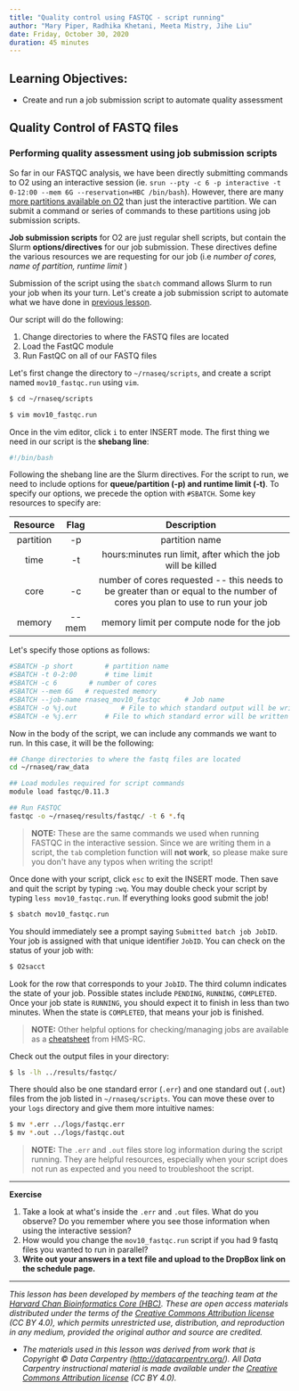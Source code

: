 ```yaml
---
title: "Quality control using FASTQC - script running"
author: "Mary Piper, Radhika Khetani, Meeta Mistry, Jihe Liu"
date: Friday, October 30, 2020
duration: 45 minutes
---
```


## Learning Objectives:

* Create and run a job submission script to automate quality assessment

## Quality Control of FASTQ files


### Performing quality assessment using job submission scripts
So far in our FASTQC analysis, we have been directly submitting commands to O2 using an interactive session (ie. `srun --pty -c 6 -p interactive -t 0-12:00 --mem 6G --reservation=HBC /bin/bash`). However, there are many [more partitions available on O2](https://wiki.rc.hms.harvard.edu/display/O2/Using+Slurm+Basic#UsingSlurmBasic-Partitions(akaQueues)) than just the interactive partition. We can submit a command or series of commands to these partitions using job submission scripts. 

**Job submission scripts** for O2 are just regular shell scripts, but contain the Slurm **options/directives** for our job submission. These directives define the various resources we are requesting for our job (i.e *number of cores, name of partition, runtime limit* )

Submission of the script using the `sbatch` command allows Slurm to run your job when its your turn. Let's create a job submission script to automate what we have done in [previous lesson](05_qc_running_fastqc_interactively.md).

Our script will do the following:

1. Change directories to where the FASTQ files are located
2. Load the FastQC module
3. Run FastQC on all of our FASTQ files

Let's first change the directory to `~/rnaseq/scripts`, and create a script named `mov10_fastqc.run` using `vim`.

```bash
$ cd ~/rnaseq/scripts

$ vim mov10_fastqc.run
```

Once in the vim editor, click `i` to enter INSERT mode. The first thing we need in our script is the **shebang line**:

```bash
#!/bin/bash
```

Following the shebang line are the Slurm directives. For the script to run, we need to include options for **queue/partition (-p) and runtime limit (-t)**. To specify our options, we precede the option with `#SBATCH`. Some key resources to specify are:

|Resource|Flag|Description|
|:----:|:----:|:----:|
|partition|-p|partition name|
|time|-t|hours:minutes run limit, after which the job will be killed|
|core|-c|number of cores requested -- this needs to be greater than or equal to the number of cores you plan to use to run your job|
|memory|--mem|memory limit per compute node for the job|

Let's specify those options as follows:

```bash
#SBATCH -p short 		# partition name
#SBATCH -t 0-2:00 		# time limit
#SBATCH -c 6 		# number of cores
#SBATCH --mem 6G   # requested memory
#SBATCH --job-name rnaseq_mov10_fastqc 		# Job name
#SBATCH -o %j.out			# File to which standard output will be written
#SBATCH -e %j.err 		# File to which standard error will be written
```

Now in the body of the script, we can include any commands we want to run. In this case, it will be the following:

```bash
## Change directories to where the fastq files are located
cd ~/rnaseq/raw_data

## Load modules required for script commands
module load fastqc/0.11.3

## Run FASTQC
fastqc -o ~/rnaseq/results/fastqc/ -t 6 *.fq
```

> **NOTE:** These are the same commands we used when running FASTQC in the interactive session. Since we are writing them in a script, the `tab` completion function will **not work**, so please make sure you don't have any typos when writing the script!

Once done with your script, click `esc` to exit the INSERT mode. Then save and quit the script by typing `:wq`. You may double check your script by typing `less mov10_fastqc.run`. If everything looks good submit the job!

```bash
$ sbatch mov10_fastqc.run
```

You should immediately see a prompt saying `Submitted batch job JobID`. Your job is assigned with that unique identifier `JobID`. You can check on the status of your job with:

```bash
$ O2sacct
```

Look for the row that corresponds to your `JobID`. The third column indicates the state of your job. Possible states include `PENDING`, `RUNNING`, `COMPLETED`. Once your job state is `RUNNING`, you should expect it to finish in less than two minutes. When the state is `COMPLETED`, that means your job is finished.

> **NOTE:** Other helpful options for checking/managing jobs are available as a [cheatsheet](https://wiki.rc.hms.harvard.edu/display/O2/O2+Command+CheatSheet) from HMS-RC.

Check out the output files in your directory:
```bash
$ ls -lh ../results/fastqc/
```
There should also be one standard error (`.err`) and one standard out (`.out`) files from the job listed in `~/rnaseq/scripts`. You can move these over to your `logs` directory and give them more intuitive names:

```bash
$ mv *.err ../logs/fastqc.err
$ mv *.out ../logs/fastqc.out
```
> **NOTE:** The `.err` and `.out` files store log information during the script running. They are helpful resources, especially when your script does not run as expected and you need to troubleshoot the script.

***
**Exercise**
1. Take a look at what's inside the `.err` and `.out` files. What do you observe? Do you remember where you see those information when using the interactive session?
2. How would you change the `mov10_fastqc.run` script if you had 9 fastq files you wanted to run in parallel? 
3. **Write out your answers in a text file and upload to the DropBox link on the schedule page.**

---
*This lesson has been developed by members of the teaching team at the [Harvard Chan Bioinformatics Core (HBC)](http://bioinformatics.sph.harvard.edu/). These are open access materials distributed under the terms of the [Creative Commons Attribution license](https://creativecommons.org/licenses/by/4.0/) (CC BY 4.0), which permits unrestricted use, distribution, and reproduction in any medium, provided the original author and source are credited.*

* *The materials used in this lesson was derived from work that is Copyright © Data Carpentry (http://datacarpentry.org/). 
All Data Carpentry instructional material is made available under the [Creative Commons Attribution license](https://creativecommons.org/licenses/by/4.0/) (CC BY 4.0).*

